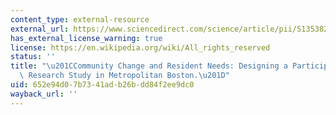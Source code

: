 ```yaml
---
content_type: external-resource
external_url: https://www.sciencedirect.com/science/article/pii/S1353829218300716?via%3Dihub
has_external_license_warning: true
license: https://en.wikipedia.org/wiki/All_rights_reserved
status: ''
title: "\u201CCommunity Change and Resident Needs: Designing a Participatory Action\
  \ Research Study in Metropolitan Boston.\u201D"
uid: 652e94d0-7b73-41ad-b26b-dd84f2ee9dc0
wayback_url: ''
---
```


